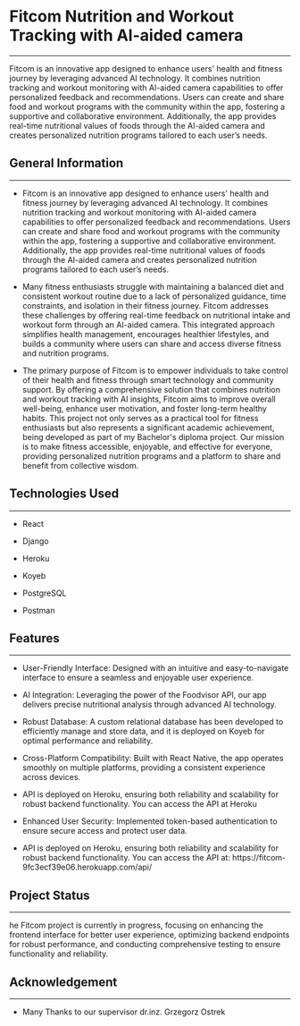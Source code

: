 <h1>Fitcom Nutrition and Workout Tracking with AI-aided camera</h1>
<hr><p>Fitcom is an innovative app designed to enhance users' health and fitness journey by leveraging advanced AI technology. It combines nutrition tracking and workout monitoring with AI-aided camera capabilities to offer personalized feedback and recommendations. Users can create and share food and workout programs with the community within the app, fostering a supportive and collaborative environment. Additionally, the app provides real-time nutritional values of foods through the AI-aided camera and creates personalized nutrition programs tailored to each user’s needs.</p><h2>General Information</h2>
<hr><ul>
<li>Fitcom is an innovative app designed to enhance users' health and fitness journey by leveraging advanced AI technology. It combines nutrition tracking and workout monitoring with AI-aided camera capabilities to offer personalized feedback and recommendations. Users can create and share food and workout programs with the community within the app, fostering a supportive and collaborative environment. Additionally, the app provides real-time nutritional values of foods through the AI-aided camera and creates personalized nutrition programs tailored to each user’s needs.</li>
</ul><ul>
<li>Many fitness enthusiasts struggle with maintaining a balanced diet and consistent workout routine due to a lack of personalized guidance, time constraints, and isolation in their fitness journey. Fitcom addresses these challenges by offering real-time feedback on nutritional intake and workout form through an AI-aided camera. This integrated approach simplifies health management, encourages healthier lifestyles, and builds a community where users can share and access diverse fitness and nutrition programs.</li>
</ul><ul>
<li>The primary purpose of Fitcom is to empower individuals to take control of their health and fitness through smart technology and community support. By offering a comprehensive solution that combines nutrition and workout tracking with AI insights, Fitcom aims to improve overall well-being, enhance user motivation, and foster long-term healthy habits. This project not only serves as a practical tool for fitness enthusiasts but also represents a significant academic achievement, being developed as part of my Bachelor's diploma project. Our mission is to make fitness accessible, enjoyable, and effective for everyone, providing personalized nutrition programs and a platform to share and benefit from collective wisdom.</li>
</ul><h2>Technologies Used</h2>
<hr><ul>
<li>React</li>
</ul><ul>
<li>Django</li>
</ul><ul>
<li>Heroku</li>
</ul><ul>
<li>Koyeb</li>
</ul><ul>
<li>PostgreSQL</li>
</ul><ul>
<li>Postman</li>
</ul><h2>Features</h2>
<hr><ul>
<li>User-Friendly Interface: Designed with an intuitive and easy-to-navigate interface to ensure a seamless and enjoyable user experience.</li>
</ul><ul>
<li>AI Integration: Leveraging the power of the Foodvisor API, our app delivers precise nutritional analysis through advanced AI technology.</li>
</ul><ul>
<li>Robust Database: A custom relational database has been developed to efficiently manage and store data, and it is deployed on Koyeb for optimal performance and reliability.</li>
</ul><ul>
<li>Cross-Platform Compatibility: Built with React Native, the app operates smoothly on multiple platforms, providing a consistent experience across devices.</li>
</ul><ul>
<li>API is deployed on Heroku, ensuring both reliability and scalability for robust backend functionality. You can access the API at Heroku</li>
</ul><ul>
<li>Enhanced User Security: Implemented token-based authentication to ensure secure access and protect user data.</li>
</ul><ul>
<li>API is deployed on Heroku, ensuring both reliability and scalability for robust backend functionality. You can access the API at: https://fitcom-9fc3ecf39e06.herokuapp.com/api/</li>
</ul><h2>Project Status</h2>
<hr><p>he Fitcom project is currently in progress, focusing on enhancing the frontend interface for better user experience, optimizing backend endpoints for robust performance, and conducting comprehensive testing to ensure functionality and reliability.</p><h2>Acknowledgement</h2>
<hr><ul>
<li>Many Thanks to our supervisor dr.inz. Grzegorz Ostrek</li>
</ul>
